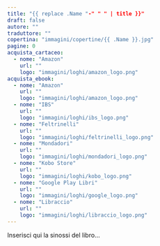 ```yaml
---
title: "{{ replace .Name "-" " " | title }}"
draft: false
autore: ""
traduttore: ""
copertina: "immagini/copertine/{{ .Name }}.jpg"
pagine: 0
acquista_cartaceo:
  - nome: "Amazon"
    url: ""
    logo: "immagini/loghi/amazon_logo.png"
acquista_ebook:
  - nome: "Amazon"
    url: ""
    logo: "immagini/loghi/amazon_logo.png"
  - nome: "IBS"
    url: ""
    logo: "immagini/loghi/ibs_logo.png"
  - nome: "Feltrinelli"
    url: ""
    logo: "immagini/loghi/feltrinelli_logo.png"  
  - nome: "Mondadori"
    url: ""
    logo: "immagini/loghi/mondadori_logo.png"
  - nome: "Kobo Store"
    url: ""
    logo: "immagini/loghi/kobo_logo.png"
  - nome: "Google Play Libri"
    url: ""
    logo: "immagini/loghi/google_logo.png"
  - nome: "Libraccio"
    url: ""
    logo: "immagini/loghi/libraccio_logo.png"
---
```


Inserisci qui la sinossi del libro...